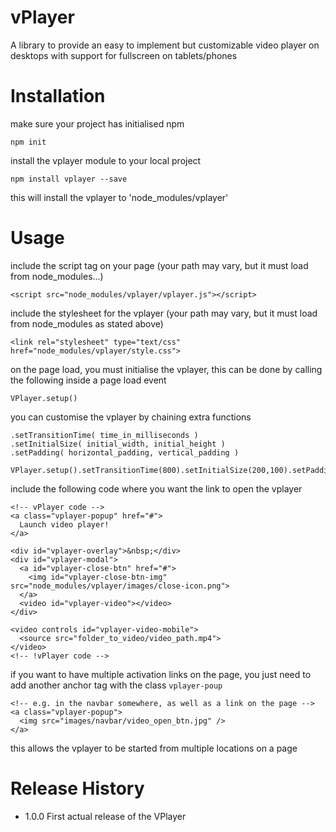 vPlayer
========

A library to provide an easy to implement but customizable video player on desktops with support for fullscreen on tablets/phones


# Installation
make sure your project has initialised npm
  ```
  npm init
  ```

install the vplayer module to your local project
  ```
  npm install vplayer --save
  ```

this will install the vplayer to 'node_modules/vplayer'


# Usage
  include the script tag on your page (your path may vary, but it must load from node_modules...)
  ```
  <script src="node_modules/vplayer/vplayer.js"></script>
  ```

  include the stylesheet for the vplayer (your path may vary, but it must load from node_modules as stated above)
  ```
  <link rel="stylesheet" type="text/css" href="node_modules/vplayer/style.css">
  ```

  on the page load, you must initialise the vplayer, this can be done by calling the following inside a page load event
  ```
  VPlayer.setup()
  ```

  you can customise the vplayer by chaining extra functions
  ```
  .setTransitionTime( time_in_milliseconds )
  .setInitialSize( initial_width, initial_height )
  .setPadding( horizontal_padding, vertical_padding )

  VPlayer.setup().setTransitionTime(800).setInitialSize(200,100).setPadding(90,110);
  ```

  include the following code where you want the link to open the vplayer
  ```
  <!-- vPlayer code -->
  <a class="vplayer-popup" href="#">
    Launch video player!
  </a>

  <div id="vplayer-overlay">&nbsp;</div>
  <div id="vplayer-modal">
    <a id="vplayer-close-btn" href="#">
      <img id="vplayer-close-btn-img" src="node_modules/vplayer/images/close-icon.png">
    </a>
    <video id="vplayer-video"></video>
  </div>

  <video controls id="vplayer-video-mobile">
    <source src="folder_to_video/video_path.mp4">
  </video>
  <!-- !vPlayer code -->
  ```

  if you want to have multiple activation links on the page, you just need to add another anchor tag with the class `vplayer-poup`
  ```
  <!-- e.g. in the navbar somewhere, as well as a link on the page -->
  <a class="vplayer-popup">
    <img src="images/navbar/video_open_btn.jpg" />
  </a>
  ```

  this allows the vplayer to be started from multiple locations on a page


# Release History

* 1.0.0 First actual release of the VPlayer